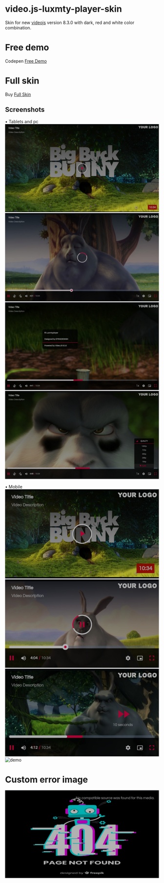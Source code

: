 # video.js-luxmty-player-skin
Skin for new [videojs](http://videojs.com/) version 8.3.0 with dark, red and white color combination.<br>

# Free demo
Codepen [Free Demo](https://codepen.io/emiliosg11/pen/XWPMqWj) <br>

# Full skin 
Buy [Full Skin](https://ko-fi.com/s/9194d0cea1) <br>

## Screenshots
• Tablets and pc
![demo](https://raw.githubusercontent.com/EmilioSG11/video.js-luxmty-player-skin/main/images/img1.jpg)
![demo](https://raw.githubusercontent.com/EmilioSG11/video.js-luxmty-player-skin/main/images/img2.jpg)
![demo](https://raw.githubusercontent.com/EmilioSG11/video.js-luxmty-player-skin/main/images/img3.jpg)
![demo](https://raw.githubusercontent.com/EmilioSG11/video.js-luxmty-player-skin/main/images/img4.jpg)

• Mobile
![demo](https://raw.githubusercontent.com/EmilioSG11/video.js-luxmty-player-skin/main/images/img6.jpg)
![demo](https://raw.githubusercontent.com/EmilioSG11/video.js-luxmty-player-skin/main/images/img7.jpg)
![demo](https://raw.githubusercontent.com/EmilioSG11/video.js-luxmty-player-skin/main/images/img8.jpg)
![demo](![demo](https://raw.githubusercontent.com/EmilioSG11/video.js-luxmty-player-skin/main/images/img9.jpg))

# Custom error image
![demo](https://raw.githubusercontent.com/EmilioSG11/video.js-luxmty-player-skin/main/images/img5.jpg)
